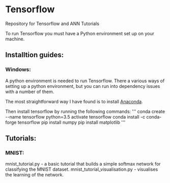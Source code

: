 # Tensorflow
Repository for Tensorflow and ANN Tutorials

To run Tensorflow you must have a Python environment set up on your machine.


## Installtion guides:

### Windows:

A python environment is needed to run Tensorflow. There a various ways of setting up a python environment, but you can run into dependency issues with a number of them.

The most straightforward way I have found is to install [Anaconda](https://www.anaconda.com/download/).

Then install tensorflow by running the following commands:
'''
conda create --name tensorflow python=3.5 
activate tensorflow
conda install -c conda-forge tensorflow 
pip install numpy
pip install matplotlib
'''


## Tutorials:

### MNIST:
mnist_tutorial.py - a basic tutorial that builds a simple softmax network for classifying the MNIST dataset.
mnist_tutorial_visualisation.py - visualises the learning of the network.
